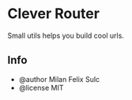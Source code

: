 # Clever Router

Small utils helps you build cool urls.

## Info

* @author Milan Felix Sulc
* @license MIT
